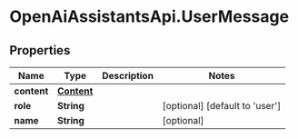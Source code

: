 # OpenAiAssistantsApi.UserMessage

## Properties

Name | Type | Description | Notes
------------ | ------------- | ------------- | -------------
**content** | [**Content**](Content.md) |  | 
**role** | **String** |  | [optional] [default to &#39;user&#39;]
**name** | **String** |  | [optional] 


